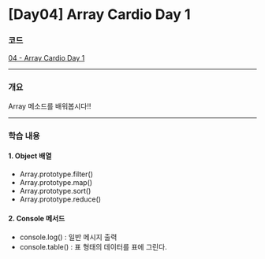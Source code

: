 # [Day04] Array Cardio Day 1

### 코드

[04 - Array Cardio Day 1](https://github.com/bhy304/JavaScript30/tree/master/04%20-%20Array%20Cardio%20Day%201)

------

### 개요

Array 메소드를 배워봅시다!!

------

### 학습 내용

#### 1. Object 배열

* Array.prototype.filter()
* Array.prototype.map()
* Array.prototype.sort()
* Array.prototype.reduce()

#### 2. Console 메서드
* console.log() : 일반 메시지 출력
* console.table() : 표 형태의 데이터를 표에 그린다.